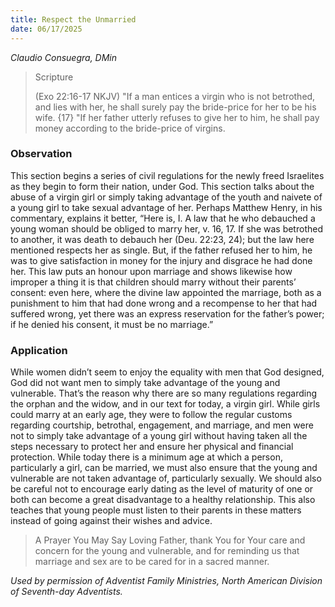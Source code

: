 ```yaml
---
title: Respect the Unmarried
date: 06/17/2025
---
```


_Claudio Consuegra, DMin_

> <p>Scripture</p>
> (Exo 22:16-17 NKJV) "If a man entices a virgin who is not betrothed, and lies with her, he shall surely pay the bride-price for her to be his wife. {17} "If her father utterly refuses to give her to him, he shall pay money according to the bride-price of virgins.

### Observation

This section begins a series of civil regulations for the newly freed Israelites as they begin to form their nation, under God. This section talks about the abuse of a virgin girl or simply taking advantage of the youth and naivete of a young girl to take sexual advantage of her. Perhaps Matthew Henry, in his commentary, explains it better, “Here is, I. A law that he who debauched a young woman should be obliged to marry her, v. 16, 17. If she was betrothed to another, it was death to debauch her (Deu. 22:23, 24); but the law here mentioned respects her as single. But, if the father refused her to him, he was to give satisfaction in money for the injury and disgrace he had done her. This law puts an honour upon marriage and shows likewise how improper a thing it is that children should marry without their parents’ consent: even here, where the divine law appointed the marriage, both as a punishment to him that had done wrong and a recompense to her that had suffered wrong, yet there was an express reservation for the father’s power; if he denied his consent, it must be no marriage.”

### Application

While women didn’t seem to enjoy the equality with men that God designed, God did not want men to simply take advantage of the young and vulnerable. That’s the reason why there are so many regulations regarding the orphan and the widow, and in our text for today, a virgin girl. While girls could marry at an early age, they were to follow the regular customs regarding courtship, betrothal, engagement, and marriage, and men were not to simply take advantage of a young girl without having taken all the steps necessary to protect her and ensure her physical and financial protection. While today there is a minimum age at which a person, particularly a girl, can be married, we must also ensure that the young and vulnerable are not taken advantage of, particularly sexually. We should also be careful not to encourage early dating as the level of maturity of one or both can become a great disadvantage to a healthy relationship. This also teaches that young people must listen to their parents in these matters instead of going against their wishes and advice.

> <callout>A Prayer You May Say</callout>
> Loving Father, thank You for Your care and concern for the young and vulnerable, and for reminding us that marriage and sex are to be cared for in a sacred manner.

_Used by permission of Adventist Family Ministries, North American Division of Seventh-day Adventists._